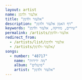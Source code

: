 ```yaml
---
layout: artist
name: אלעזר ולדמן
title: "אלעזר ולדמן"
description: "דף האמן אלעזר ולדמן"
keywords: "שירים, מוזיקה, אלעזר ולדמן"
permalink: /artists/אלעזר-ולדמן
redirect_from:
  - /artists/list/אלעזר ולדמן
  - /artists/אלעזר-ולדמן/
songs:
  - number: "48717"
    name: "מה ידידות"
    album: "סינגלים"
    artist: "אלעזר ולדמן"
---
```

